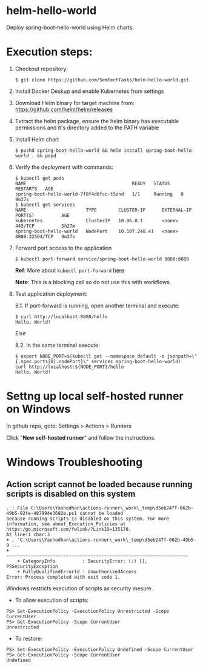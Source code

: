 # helm-hello-world
Deploy spring-boot-hello-world using Helm charts.

# Execution steps:

1. Checkout repository:
    ```
    $ git clone https://github.com/SemtechTasks/helm-hello-world.git
    ```

2. Install Docker Deskup and enable Kubernetes from settings

3. Download Helm binary for target machine from: https://github.com/helm/helm/releases

4. Extract the helm package, ensure the helm binary has executable permissions and it's directory added to the PATH variable

5. Install Helm chart
    ```
    $ pushd spring-boot-hello-world && helm install spring-boot-hello-world . && popd
    ```

6. Verify the deployment with commands:
    ```
    $ kubectl get pods
    NAME                                       READY   STATUS    RESTARTS   AGE
    spring-boot-hello-world-7f8f4d6fcc-t5znd   1/1     Running   0          9m37s
    $ kubectl get services
    NAME                      TYPE        CLUSTER-IP      EXTERNAL-IP   PORT(S)          AGE
    kubernetes                ClusterIP   10.96.0.1       <none>        443/TCP          5h27m
    spring-boot-hello-world   NodePort    10.107.248.41   <none>        8080:32504/TCP   9m37s
    ```

7. Forward port access to the application
    ```
    $ kubectl port-forward service/spring-boot-hello-world 8080:8080
    ```

    **Ref**: More about `kubectl port-forward` [here](https://kubernetes.io/docs/reference/kubectl/generated/kubectl_port-forward/)

    **Note**: This is a blocking call so do not use this with workflows.

8. Test application deployment:

    8.1. If port-forward is running, open another terminal and execute:
    ```
    $ curl http://localhost:8080/hello
    Hello, World!
    ```

    Else

    8.2. In the same terminal execute:
    ```
    $ export NODE_PORT=$(kubectl get --namespace default -o jsonpath=\"{.spec.ports[0].nodePort}\" services spring-boot-hello-world)
    curl http://localhost:${NODE_PORT}/hello
    Hello, World!
    ```

# Settng up local self-hosted runner on Windows

In github repo, goto: Settings > Actions > Runners

Click "**New self-hosted runner**" and follow the instructions.

# Windows Troubleshooting

## Action script cannot be loaded because running scripts is disabled on this system
```
. : File C:\Users\Yashodhan\actions-runner\_work\_temp\d5eb247f-662b-49b5-92fe-487994e3682e.ps1 cannot be loaded
because running scripts is disabled on this system. For more information, see about_Execution_Policies at
https:/go.microsoft.com/fwlink/?LinkID=135170.
At line:1 char:3
+ . 'C:\Users\Yashodhan\actions-runner\_work\_temp\d5eb247f-662b-49b5-9 ...
+   ~~~~~~~~~~~~~~~~~~~~~~~~~~~~~~~~~~~~~~~~~~~~~~~~~~~~~~~~~~~~~~~~~~~
    + CategoryInfo          : SecurityError: (:) [], PSSecurityException
    + FullyQualifiedErrorId : UnauthorizedAccess
Error: Process completed with exit code 1.
```
Windows restricts execution of scripts as security mesure.

*  To allow execution of scripts:
```
PS> Set-ExecutionPolicy -ExecutionPolicy Unrestricted -Scope CurrentUser
PS> Get-ExecutionPolicy -Scope CurrentUser
Unrestricted
```

*  To restore:
```
PS> Set-ExecutionPolicy -ExecutionPolicy Undefined -Scope CurrentUser
PS> Get-ExecutionPolicy -Scope CurrentUser
Undefined
```